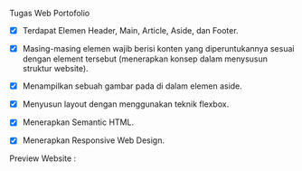 Tugas Web Portofolio

- [x] Terdapat Elemen Header, Main, Article, Aside, dan Footer.

- [x]  Masing-masing elemen wajib berisi konten yang diperuntukannya sesuai dengan element tersebut (menerapkan konsep dalam menysusun struktur website).

- [x] Menampilkan sebuah gambar pada di dalam elemen aside.

- [x] Menyusun layout dengan menggunakan teknik flexbox.

- [x] Menerapkan Semantic HTML.

- [x] Menerapkan Responsive Web Design.

Preview Website : 
